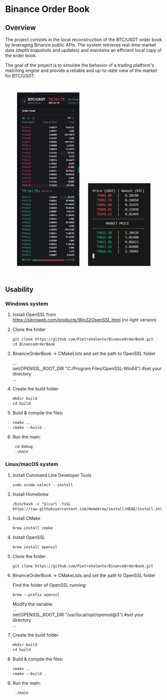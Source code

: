 # Binance Order Book
## Overview
The project consists in the local reconstruction of the BTC/USDT order book by leveraging Binance public APIs. The system retrieves real-time market data (depth snapshots and updates) and maintains an efficient local copy of the order book.

The goal of the project is to simulate the behavior of a trading platform's matching engine and provide a reliable and up-to-date view of the market for BTC/USDT.

&nbsp;
<p align="center">
    <a href="https://github.com/PietroValente/BinanceOrderBook/blob/main/images/Binance.png"><img src="https://github.com/PietroValente/BinanceOrderBook/blob/main/images/Binance.png" alt="" width="200px"></a>
    &nbsp;
    &nbsp;
    &nbsp;
        <a href="https://github.com/PietroValente/BinanceOrderBook/blob/main/images/ProgramExecution.png"><img src="https://github.com/PietroValente/BinanceOrderBook/blob/main/images/ProgramExecution.png" alt="" width="200px"></a>
</p>
&nbsp;

## Usability
### Windows system

1. Install OpenSSL from https://slproweb.com/products/Win32OpenSSL.html (no light version)
2. Clone the folder

       git clone https://github.com/PietroValente/BinanceOrderBook.git
       cd BinanceOrderBook
   
3. BinanceOrderBook -> CMakeLists and set the path to OpenSSL folder

   ...  
   set(OPENSSL_ROOT_DIR "C:/Program Files/OpenSSL-Win64") #set your directory  
   ...  
   
6. Create the build folder

       mkdir build
       cd build
   
7. Build & compile the files:

       cmake ..
       cmake --build .  
  
8. Run the main:

        cd Debug
        .\main  

### Linux/macOS system

1. Install Command Line Developer Tools

       sudo xcode-select --install  

2. Install Homebrew

       /bin/bash -c "$(curl -fsSL https://raw.githubusercontent.com/Homebrew/install/HEAD/install.sh)"

3. Install CMake

       brew install cmake
  
4. Install OpenSSL

       brew install openssl
   
5. Clone the folder

       git clone https://github.com/PietroValente/BinanceOrderBook.git
  
3. BinanceOrderBook -> CMakeLists and set the path to OpenSSL folder

   Find the folder of OpenSSL running:

       brew --prefix openssl

    Modify the variable  
   ...  
   set(OPENSSL_ROOT_DIR "/usr/local/opt/openssl@3") #set your directory  
   ...  
   
6. Create the build folder

       mkdir build
       cd build
   
7. Build & compile the files:

       cmake ..
       cmake --build .  
  
8. Run the main:

        ./main  
